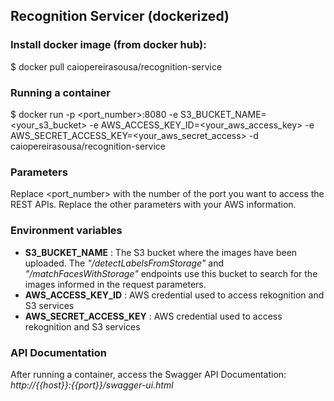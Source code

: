 ## Recognition Servicer (dockerized)

### Install docker image (from docker hub):
$ docker pull caiopereirasousa/recognition-service

### Running a container
$ docker run -p <port_number>:8080 -e S3_BUCKET_NAME=<your_s3_bucket> -e AWS_ACCESS_KEY_ID=<your_aws_access_key> -e AWS_SECRET_ACCESS_KEY=<your_aws_secret_access> -d caiopereirasousa/recognition-service

### Parameters
Replace <port_number> with the number of the port you want to access the REST APIs.
Replace the other parameters with your AWS information.

### Environment variables
* __S3_BUCKET_NAME__ : The S3 bucket where the images have been uploaded. The _"/detectLabelsFromStorage"_ and _"/matchFacesWithStorage"_ endpoints use this bucket to search for the images informed in the request parameters.
* __AWS_ACCESS_KEY_ID__ : AWS credential used to access rekognition and S3 services
* __AWS_SECRET_ACCESS_KEY__ : AWS credential used to access rekognition and S3 services

### API Documentation
After running a container, access the Swagger API Documentation: _http://{{host}}:{{port}}/swagger-ui.html_
